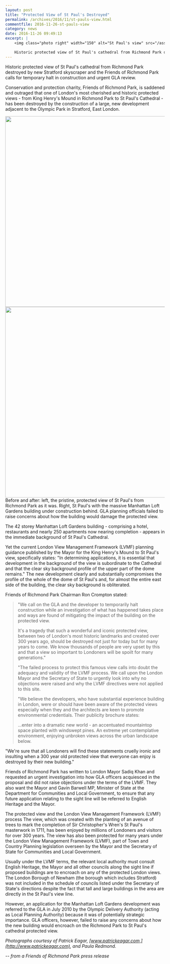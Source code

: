 ```yaml
---
layout: post
title: "Protected View of St Paul's Destroyed"
permalink: /archives/2016/11/st-pauls-view.html
commentfile: 2016-11-26-st-pauls-view
category: news
date: 2016-11-26 09:49:13
excerpt: |
    <img class="photo right" width="150" alt="St Paul's view" src="/assets/images/2016/After-StPauls.png" />

    Historic protected view of St Paul's cathedral from Richmond Park destroyed by new Stratford skyscraper and the Friends of Richmond Park calls for temporary halt in construction and urgent GLA review.
---
```


Historic protected view of St Paul's cathedral from Richmond Park destroyed by new Stratford skyscraper and the Friends of Richmond Park calls for temporary halt in construction and urgent GLA review.

Conservation and protection charity, Friends of Richmond Park, is saddened and outraged that one of London's most cherished and historic protected views - from King Henry's Mound in Richmond Park to St Paul's Cathedral - has been destroyed by the construction of a large, new development adjacent to the Olympic Park in Stratford, East London.

<div markdown="1" class="crossfade">
<img width="600" class="crossfade__image" src="/assets/images/2016/Before-StPauls.png"  alt="" />

<img width="600" class="crossfade__image--top" src="/assets/images/2016/After-StPauls.png"  alt="" />


</div>
Before and after: left, the pristine, protected view of St Paul's from Richmond Park as it was. Right, St Paul's with the massive Manhattan Loft Gardens building under construction behind. GLA planning officials failed to raise concerns about how the building would damage the protected view.

The 42 storey Manhattan Loft Gardens building - comprising a hotel, restaurants and nearly 250 apartments now nearing completion - appears in the immediate background of St Paul's Cathedral.

Yet the current London View Management Framework (LVMF) planning guidance published by the Mayor for the King Henry's Mound to St Paul's view, specifically states: "In determining applications, it is essential that development in the background of the view is subordinate to the Cathedral and that the clear sky background profile of the upper part of the dome remains." The new development clearly and substantially compromises the profile of the whole of the dome of St Paul's and, for almost the entire east side of the building, the clear sky background is obliterated.

Friends of Richmond Park Chairman Ron Crompton stated:

> "We call on the GLA and the developer to temporarily halt construction while an investigation of what has happened takes place and ways are found of mitigating the impact of the building on the protected view.
> 
>  It's a tragedy that such a wonderful and iconic protected view, between two of London's most historic landmarks and created over 300 years ago, should be destroyed not just for today but for many years to come. We know thousands of people are very upset by this and that a view so important to Londoners will be spoilt for many generations."
> 
>  "The failed process to protect this famous view calls into doubt the adequacy and validity of the LVMF process. We call upon the London Mayor and the Secretary of State to urgently look into why no objections were raised and why the LVMF directives were not applied to this site.
> 
>  "We believe the developers, who have substantial experience building in London, were or should have been aware of the protected views especially when they and the architects are keen to promote environmental credentials. Their publicity brochure states:
> 
> ...enter into a dramatic new world - an accentuated mountaintop space planted with windswept pines. An extreme yet contemplative environment, enjoying unbroken views across the urban landscape below.

"We're sure that all Londoners will find these statements cruelly ironic and insulting when a 300 year old protected view that everyone can enjoy is destroyed by their new building."

Friends of Richmond Park has written to London Mayor Sadiq Khan and requested an urgent investigation into how GLA officers acquiesced in the proposal and did not raise objections under the terms of the LVMF. They also want the Mayor and Gavin Barwell MP, Minister of State at the Department for Communities and Local Government, to ensure that any future application relating to the sight line will be referred to English Heritage and the Mayor.

The protected view and the London View Management Framework (LVMF) process
The view, which was created with the planting of an avenue of trees to mark the completion of Sir Christopher's Wren's St Paul's masterwork in 1711, has been enjoyed by millions of Londoners and visitors for over 300 years. The view has also been protected for many years under the London View Management Framework (LVMF), part of Town and Country Planning legislation overseen by the Mayor and the Secretary of State for Communities and Local Government.

Usually under the LVMF terms, the relevant local authority must consult English Heritage, the Mayor and all other councils along the sight line if proposed buildings are to encroach on any of the protected London views. The London Borough of Newham (the borough which includes Stratford) was not included in the schedule of councils listed under the Secretary of State's directions despite the fact that tall and large buildings in the area are directly in the St Paul's view line.

However, an application for the Manhattan Loft Gardens development was referred to the GLA in July 2010 by the Olympic Delivery Authority (acting as Local Planning Authority) because it was of potentially strategic importance. GLA officers, however, failed to raise any concerns about how the new building would encroach on the Richmond Park to St Paul's cathedral protected view.

*Photographs courtesy of Patrick Eagar, [www.patrickeagar.com,](http://www.patrickeagar.com), and Paula Redmond.*

<cite>-- from a Friends of Richmond Park press release</cite>
